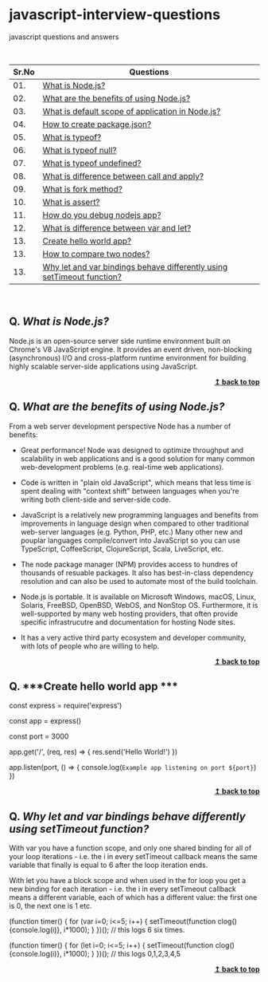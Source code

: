 # javascript-interview-questions
javascript questions and answers

<br/>

| Sr.No|  Questions       |
|------|------------------|
| 01. |[What is Node.js?](#q-what-is-nodejs)|
| 02. |[What are the benefits of using Node.js?](#q-what-are-the-benefits-of-using-nodejs)|
| 03. |[What is default scope of application in Node.js?](#q-what-is-the-default-scope-of-application-in-nodejs)|
| 04. |[How to create package.json?](#q-how-to-create-package-json)|
| 05. |[What is typeof?](#q-what-is-typeof)|
| 06. |[What is typeof null?](#q-what-is-typeof-null)|
| 07. |[What is typeof undefined?](#q-what-is-typeof-undefined)|
| 08. |[What is difference between call and apply?](#q-what-is-difference-between-call-and-apply)|
| 09. |[What is fork method?](#q-what-is-fork-method)|
| 10. |[What is assert?](#q-what-is-assert)|
| 11. |[How do you debug nodejs app?](#q-how-do-you-debug-nodejs-app)|
| 12. |[What is difference between var and let?](#q-what-is-difference-between-var-let)|
| 13. |[Create hello world app?](#q-create-hello-world-app)|
| 13. |[How to compare two nodes?](#q-how-to-compare-two-nodes)|
| 13. |[Why let and var bindings behave differently using setTimeout function?](#q-Why-let-and-var-bindings-behave-differently-using-setTimeout-function)|
<br/>


## Q. ***What is Node.js?***

Node.js is an open-source server side runtime environment built on Chrome\'s V8 JavaScript engine. It provides an event driven, non-blocking (asynchronous) I/O and cross-platform runtime environment for building highly scalable server-side applications using JavaScript.

<div align="right">
    <b><a href="#">↥ back to top</a></b>
</div>

## Q. ***What are the benefits of using Node.js?***

From a web server development perspective Node has a number of benefits:

  * Great performance! Node was designed to optimize throughput and scalability in web applications and is a good solution for many common web-development problems (e.g. real-time web applications).

  * Code is written in "plain old JavaScript", which means that less time is spent dealing with "context shift" between languages when you're writing both client-side and server-side code. 

  * JavaScript is a relatively new programming languages and benefits from improvements in language design when compared to other traditional web-server languages (e.g. Python, PHP,  etc.) Many other new and pouplar languages compile/convert into JavaScript so you can use TypeScript, CoffeeScript, ClojureScript, Scala, LiveScript, etc.

  * The node package manager (NPM) provides access to hundres of thousands of resuable packages. It also has best-in-class dependency resolution and can also be used to automate most of the build toolchain.

  * Node.js is portable. It is available on Microsoft Windows, macOS, Linux, Solaris, FreeBSD, OpenBSD, WebOS, and NonStop OS. Furthermore, it is well-supported by many web hosting providers, that often provide specific infrastrucutre and documentation for hosting 
    Node sites.

  * It has a very active third party ecosystem and developer community, with lots of people who are willing to help. 
    
<div align="right">
    <b><a href="#">↥ back to top</a></b>
</div>

## Q. ***Create hello world app ***

const express = require('express')

const app = express()

const port = 3000

app.get('/', (req, res) => {
  res.send('Hello World!')
})

app.listen(port, () => {
  console.log(`Example app listening on port ${port}`)
})

<div align="right">
    <b><a href="#">↥ back to top</a></b>
</div>

## Q. ***Why let and var bindings behave differently using setTimeout function?***

With var you have a function scope, and only one shared binding for all of your loop iterations - i.e. the i in every setTimeout callback means the same variable that finally is equal to 6 after the loop iteration ends.

With let you have a block scope and when used in the for loop you get a new binding for each iteration - i.e. the i in every setTimeout callback means a different variable, each of which has a different value: the first one is 0, the next one is 1 etc.

(function timer() {
  for (var i=0; i<=5; i++) {
    setTimeout(function clog() {console.log(i)}, i*1000);
  }
})(); // this logs 6 six times.

(function timer() {
  for (let i=0; i<=5; i++) {
    setTimeout(function clog() {console.log(i)}, i*1000);
  }
})(); // this logs 0,1,2,3,4,5 

<div align="right">
    <b><a href="#">↥ back to top</a></b>
</div>
